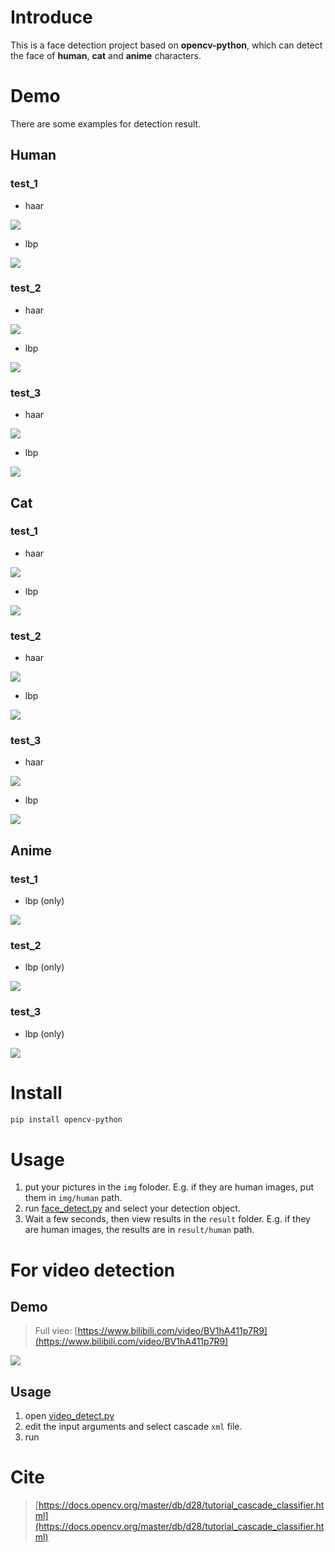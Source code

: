# Introduce
This is a face detection project based on **opencv-python**, which can detect the face of **human**, **cat** and **anime** characters.

# Demo
There are some examples for detection result.

## Human
### test_1
- haar

![](result/human/test_1/haar.jpg)

- lbp

![](result/human/test_1/lbp.jpg)

### test_2
- haar

![](result/human/test_2/haar.jpg)

- lbp

![](result/human/test_3/lbp.jpg)

### test_3
- haar

![](result/human/test_3/haar.jpg)

- lbp

![](result/human/test_3/lbp.jpg)

## Cat
### test_1
- haar

![](result/cat/test_1/haar.jpg)

- lbp

![](result/cat/test_1/lbp.jpg)
### test_2
- haar

![](result/cat/test_2/haar.jpg)

- lbp

![](result/cat/test_2/lbp.jpg)
### test_3
- haar

![](result/cat/test_3/haar.jpg)

- lbp

![](result/cat/test_3/lbp.jpg)
## Anime
### test_1
- lbp (only)

![](result/anime/test_1/lbp.jpg)
### test_2
- lbp (only)

![](result/anime/test_2/lbp.jpg)
### test_3
- lbp (only)

![](result/anime/test_3/lbp.jpg)

# Install
```bash
pip install opencv-python
```

# Usage
1. put your pictures in the `img` foloder. E.g. if they are human images, put them in `img/human` path.
2. run [face_detect.py](face_detect.py) and select your detection object.
3. Wait a few seconds, then view results in the `result` folder. E.g. if they are human images, the results are in `result/human` path.

# For video detection
## Demo
> Full vieo: [https://www.bilibili.com/video/BV1hA411p7R9](https://www.bilibili.com/video/BV1hA411p7R9)

![](https://img-blog.csdnimg.cn/20201228165341951.gif#pic_center)
## Usage
1. open [video_detect.py](video_detect.py)
2. edit the input arguments and select cascade `xml` file.
3. run

# Cite
> [https://docs.opencv.org/master/db/d28/tutorial_cascade_classifier.html](https://docs.opencv.org/master/db/d28/tutorial_cascade_classifier.html)


